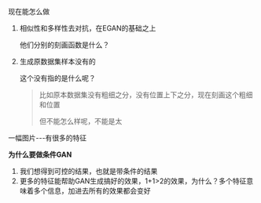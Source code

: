 现在能怎么做



1. 相似性和多样性去对抗，在EGAN的基础之上

   他们分别的刻画函数是什么？

2. 生成原数据集样本没有的

   这个没有指的是什么呢？

   > 比如原本数据集没有粗细之分，没有位置上下之分，现在刻画这个粗细和位置
   >
   > 但不能怎么样呢，不能是太







一幅图片---有很多的特征





**为什么要做条件GAN**

1. 我们想得到可控的结果，也就是带条件的结果
2. 更多的特征能帮助GAN生成搞好的效果，1+1>2的效果，为什么？多个特征意味着多个信息，加进去所有的效果都会变好 





